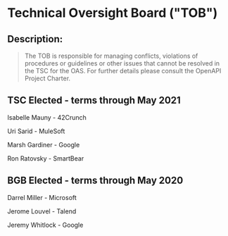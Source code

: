 # Technical Oversight Board ("TOB")

## Description: 
> The TOB is responsible for managing conflicts, violations of procedures or guidelines or other issues that cannot be resolved in the TSC for the OAS. For further details please consult the OpenAPI Project Charter.

## TSC Elected - terms through May 2021
Isabelle Mauny - 42Crunch

Uri Sarid - MuleSoft

Marsh Gardiner - Google

Ron Ratovsky - SmartBear

## BGB Elected - terms through May 2020

Darrel Miller - Microsoft

Jerome Louvel - Talend

Jeremy Whitlock - Google
